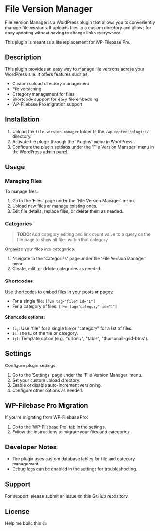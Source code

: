 # File Version Manager

File Version Manager is a WordPress plugin that allows you to conveniently manage file versions. It uploads files to a custom directory and allows for easy updating without having to change links everywhere.

This plugin is meant as a lite replacement for WP-Filebase Pro.

## Description

This plugin provides an easy way to manage file versions across your WordPress site. It offers features such as:

-   Custom upload directory management
-   File versioning
-   Category management for files
-   Shortcode support for easy file embedding
-   WP-Filebase Pro migration support

## Installation

1. Upload the `file-version-manager` folder to the `/wp-content/plugins/` directory.
2. Activate the plugin through the 'Plugins' menu in WordPress.
3. Configure the plugin settings under the 'File Version Manager' menu in the WordPress admin panel.

## Usage

### Managing Files

To manage files:

1. Go to the 'Files' page under the 'File Version Manager' menu.
2. Upload new files or manage existing ones.
3. Edit file details, replace files, or delete them as needed.

### Categories

> **TODO:** Add category editing and link count value to a query on the file page to show all files within that category

Organize your files into categories:

1. Navigate to the 'Categories' page under the 'File Version Manager' menu.
2. Create, edit, or delete categories as needed.

### Shortcodes

Use shortcodes to embed files in your posts or pages:

-   For a single file: `[fvm tag="file" id="1"]`
-   For a category of files: `[fvm tag="category" id="1"]`

#### Shortcode options:

-   `tag`: Use "file" for a single file or "category" for a list of files.
-   `id`: The ID of the file or category.
-   `tpl`: Template option (e.g., "urlonly", "table", "thumbnail-grid-btns").

## Settings

Configure plugin settings:

1. Go to the 'Settings' page under the 'File Version Manager' menu.
2. Set your custom upload directory.
3. Enable or disable auto-increment versioning.
4. Configure other options as needed.

## WP-Filebase Pro Migration

If you're migrating from WP-Filebase Pro:

1. Go to the 'WP-Filebase Pro' tab in the settings.
2. Follow the instructions to migrate your files and categories.

## Developer Notes

-   The plugin uses custom database tables for file and category management.
-   Debug logs can be enabled in the settings for troubleshooting.

## Support

For support, please submit an issue on this GitHub repository.

## License

Help me build this 👍
